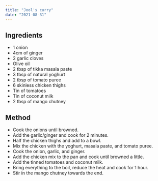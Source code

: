 ```yaml
---
title: "Jool's curry"
date: "2021-08-31"
---
```


## Ingredients

- 1 onion
- 4cm of ginger
- 2 garlic cloves
- Olive oil
- 2 tbsp of tikka masala paste
- 3 tbsp of natural yoghurt
- 2 tbsp of tomato puree
- 6 skinless chicken thighs
- Tin of tomatoes
- Tin of coconut milk
- 2 tbsp of mango chutney

## Method

- Cook the onions until browned.
- Add the garlic/ginger and cook for 2 minutes.
- Half the chicken thighs and add to a bowl.
- Mix the chicken with the yoghurt, masala paste, and tomato puree.
- Cook the onion, garlic, and ginger.
- Add the chicken mix to the pan and cook until browned a little.
- Add the tinned tomatoes and coconut milk.
- Bring everything to the boil, reduce the heat and cook for 1 hour.
- Stir in the mango chutney towards the end.
